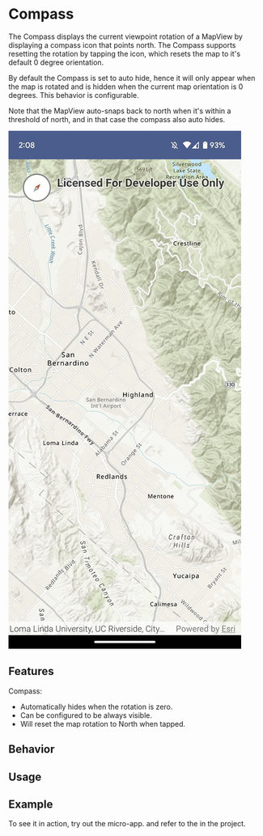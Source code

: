 # Compass
The Compass displays the current viewpoint rotation of a MapView by displaying a compass icon that points north.
The Compass supports resetting the rotation by tapping the icon, which resets the map to it's default 0 degree orientation.

By default the Compass is set to auto hide, hence it will only appear when the map is rotated and is hidden when the current map orientation is 0 degrees. This behavior is configurable.

Note that the MapView auto-snaps back to north when it's within a threshold of north, and in that case the compass also auto hides.

![Screenshot](screenshot.jpg)

## Features

Compass:
- Automatically hides when the rotation is zero.
- Can be configured to be always visible.
- Will reset the map rotation to North when tapped.

## Behavior

## Usage

## Example
To see it in action, try out the micro-app. and refer to the in the project.

